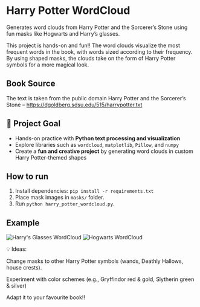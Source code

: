 # Harry Potter WordCloud

Generates word clouds from Harry Potter and the Sorcerer’s Stone using fun masks like Hogwarts and Harry’s glasses.

This project is hands-on and fun!! The word clouds visualize the most frequent words in the book, with words sized according to their frequency. By using shaped masks, the clouds take on the form of Harry Potter symbols for a more magical look.  

## Book Source

The text is taken from the public domain
Harry Potter and the Sorcerer’s Stone – https://dgoldberg.sdsu.edu/515/harrypotter.txt

## 🎯 Project Goal  

* Hands-on practice with **Python text processing and visualization**  
* Explore libraries such as `wordcloud`, `matplotlib`, `Pillow`, and `numpy`  
* Create a **fun and creative project** by generating word clouds in custom Harry Potter-themed shapes  

## How to run
1. Install dependencies: `pip install -r requirements.txt`
2. Place mask images in `masks/` folder.
3. Run `python harry_potter_wordcloud.py`.

## Example

![Harry's Glasses WordCloud](masks/HP_glasses.png)
![Hogwarts WordCloud](masks/HP_hogwarts.png)

💡 Ideas:

Change masks to other Harry Potter symbols (wands, Deathly Hallows, house crests).

Experiment with color schemes (e.g., Gryffindor red & gold, Slytherin green & silver)

Adapt it to your favourite book!!
